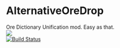 AlternativeOreDrop
==================

Ore Dictionary Unification mod. Easy as that.  
![](https://jenkins-ci.org/maven-site/jenkins_logo.png)  
[![Build Status](http://img.shields.io/jenkins/s/http/jenkins.rx14.co.uk/job/AlternativeMods/AlternativeOreDrop.svg?style=flat-square)](http://jenkins.rx14.co.uk/job/AlternativeMods/job/AlternativeOreDrop/)
